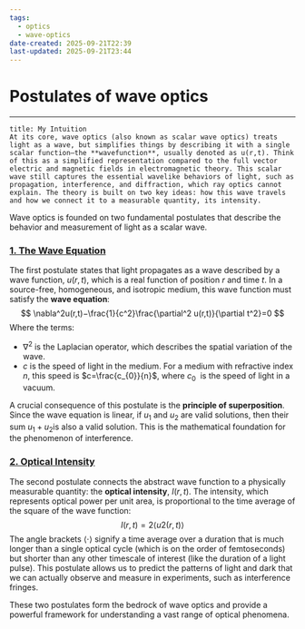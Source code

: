 ```yaml
---
tags:
  - optics
  - wave-optics
date-created: 2025-09-21T22:39
last-updated: 2025-09-21T23:44
---
```

# **Postulates of wave optics**
---
```ad-tip
title: My Intuition
At its core, wave optics (also known as scalar wave optics) treats light as a wave, but simplifies things by describing it with a single scalar function—the **wavefunction**, usually denoted as u(r,t). Think of this as a simplified representation compared to the full vector electric and magnetic fields in electromagnetic theory. This scalar wave still captures the essential wavelike behaviors of light, such as propagation, interference, and diffraction, which ray optics cannot explain. The theory is built on two key ideas: how this wave travels and how we connect it to a measurable quantity, its intensity.
```

Wave optics is founded on two fundamental postulates that describe the behavior and measurement of light as a scalar wave.
### <u>1. The Wave Equation</u>

The first postulate states that light propagates as a wave described by a wave function, $u(r,t)$, which is a real function of position $r$ and time $t$. In a source-free, homogeneous, and isotropic medium, this wave function must satisfy the **wave equation**:
$$
\nabla^2u(r,t)−\frac{1}{c^2}\frac{\partial^2 u(r,t)}{\partial t^2}​=0
$$
Where the terms:

- $\nabla^2$ is the Laplacian operator, which describes the spatial variation of the wave.
- $c$ is the speed of light in the medium. For a medium with refractive index $n$, this speed is $c=\frac{c_{0}}{n}​$, where $c_{0}$ ​ is the speed of light in a vacuum.

A crucial consequence of this postulate is the **principle of superposition**. Since the wave equation is linear, if $u_{1}$ ​and $u_{2}​$ are valid solutions, then their sum $u_{1}+u_{2}​$ is also a valid solution. This is the mathematical foundation for the phenomenon of interference.

### <u>2. Optical Intensity</u>

The second postulate connects the abstract wave function to a physically measurable quantity: the **optical intensity**, $I(r,t)$. The intensity, which represents optical power per unit area, is proportional to the time average of the square of the wave function:
$$
I(r,t)=2⟨u2(r,t)⟩
$$
The angle brackets $⟨⋅⟩$ signify a time average over a duration that is much longer than a single optical cycle (which is on the order of femtoseconds) but shorter than any other timescale of interest (like the duration of a light pulse). This postulate allows us to predict the patterns of light and dark that we can actually observe and measure in experiments, such as interference fringes.

These two postulates form the bedrock of wave optics and provide a powerful framework for understanding a vast range of optical phenomena.